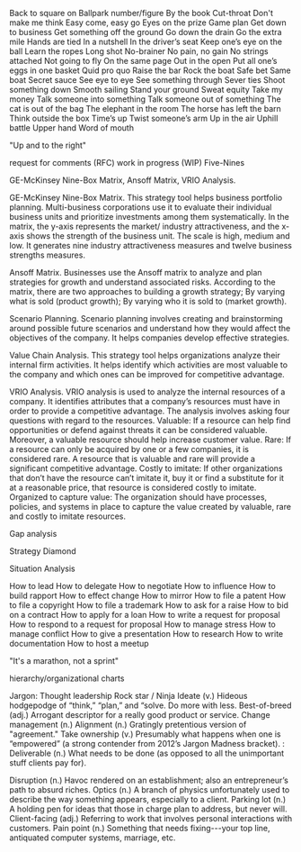 Back to square on
Ballpark number/figure
By the book
Cut-throat
Don't make me think
Easy come, easy go
Eyes on the prize
Game plan
Get down to business
Get something off the ground
Go down the drain
Go the extra mile
Hands are tied
In a nutshell
In the driver’s seat
Keep one’s eye on the ball
Learn the ropes
Long shot
No-brainer
No pain, no gain
No strings attached
Not going to fly
On the same page
Out in the open
Put all one’s eggs in one basket
Quid pro quo
Raise the bar
Rock the boat
Safe bet
Same boat
Secret sauce
See eye to eye
See something through
Sever ties
Shoot something down
Smooth sailing
Stand your ground
Sweat equity
Take my money
Talk someone into something
Talk someone out of something
The cat is out of the bag
The elephant in the room
The horse has left the barn
Think outside the box
Time’s up
Twist someone’s arm
Up in the air
Uphill battle
Upper hand
Word of mouth

"Up and to the right"

request for comments (RFC)
work in progress (WIP)
Five-Nines

GE-McKinsey Nine-Box Matrix, Ansoff Matrix, VRIO Analysis.

GE-McKinsey Nine-Box Matrix. This strategy tool helps business portfolio planning. Multi-business corporations use it to evaluate their individual business units and prioritize investments among them systematically. In the matrix, the y-axis represents the market/ industry attractiveness, and the x-axis shows the strength of the business unit. The scale is high, medium and low. It generates nine industry attractiveness measures and twelve business strengths measures.  

Ansoff Matrix. Businesses use the Ansoff matrix to analyze and plan strategies for growth and understand associated risks. According to the matrix, there are two approaches to building a growth strategy; By varying what is sold (product growth);    By varying who it is sold to (market growth).

Scenario Planning. Scenario planning involves creating and brainstorming around possible future scenarios and understand how they would affect the objectives of the company. It helps companies develop effective strategies.

Value Chain Analysis. This strategy tool helps organizations analyze their internal firm activities. It helps identify which activities are most valuable to the company and which ones can be improved for competitive advantage. 

VRIO Analysis. VRIO analysis is used to analyze the internal resources of a company. It identifies attributes that a company’s resources must have in order to provide a competitive advantage. The analysis involves asking four questions with regard to the resources. Valuable: If a resource can help find opportunities or defend against threats it can be considered valuable. Moreover, a valuable resource should help increase customer value. Rare: If a resource can only be acquired by one or a few companies, it is considered rare. A resource that is valuable and rare will provide a significant competitive advantage. Costly to imitate: If other organizations that don’t have the resource can’t imitate it, buy it or find a substitute for it at a reasonable price, that resource is considered costly to imitate. Organized to capture value: The organization should have processes, policies, and systems in place to capture the value created by valuable, rare and costly to imitate resources. 

Gap analysis

Strategy Diamond

Situation Analysis

How to lead
How to delegate
How to negotiate
How to influence
How to build rapport
How to effect change
How to mirror
How to file a patent
How to file a copyright
How to file a trademark
How to ask for a raise
How to bid on a contract
How to apply for a loan
How to write a request for proposal
How to respond to a request for proposal
How to manage stress
How to manage conflict
How to give a presentation
How to research
How to write documentation
How to host a meetup



"It's a marathon, not a sprint"

hierarchy/organizational charts

Jargon:
Thought leadership 
Rock star / Ninja
Ideate (v.) Hideous hodgepodge of “think,” “plan,” and “solve.
Do more with less. 
Best-of-breed (adj.) Arrogant descriptor for a really good product or service.
Change management (n.) 
 Alignment (n.) Gratingly pretentious version of "agreement."
  Take ownership (v.) Presumably what happens when one is “empowered” (a strong contender from 2012’s Jargon Madness bracket).
: Deliverable (n.) What needs to be done (as opposed to all the unimportant stuff clients pay for).

Disruption (n.) Havoc rendered on an establishment; also an entrepreneur’s path to absurd riches.
Optics (n.) A branch of physics unfortunately used to describe the way something appears, especially to a client.
Parking lot (n.) A holding pen for ideas that those in charge plan to address, but never will.
Client-facing (adj.) Referring to work that involves personal interactions with customers.
Pain point (n.) Something that needs fixing---your top line, antiquated computer systems, marriage, etc.
